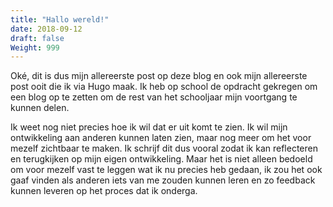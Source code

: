 ```yaml
---
title: "Hallo wereld!"
date: 2018-09-12
draft: false
Weight: 999
---
```

Oké, dit is dus mijn allereerste post op deze blog en ook mijn allereerste post ooit die ik via Hugo maak. Ik heb op school de opdracht gekregen om een blog op te zetten om de rest van het schooljaar mijn voortgang te kunnen delen. 

Ik weet nog niet precies hoe ik wil dat er uit komt te zien. Ik wil mijn ontwikkeling aan anderen kunnen laten zien, maar nog meer om het voor mezelf zichtbaar te maken. Ik schrijf dit dus vooral zodat ik kan reflecteren en terugkijken op mijn eigen ontwikkeling. Maar het is niet alleen bedoeld om voor mezelf vast te leggen wat ik nu precies heb gedaan, ik zou het ook gaaf vinden als anderen iets van me zouden kunnen leren en zo feedback kunnen leveren op het proces dat ik onderga.
 

